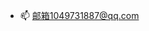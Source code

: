 - 📫 邮箱1049731887@qq.com

<!---
1049731887/1049731887 is a ✨ special ✨ repository because its `README.md` (this file) appears on your GitHub profile.
You can click the Preview link to take a look at your changes.
--->
